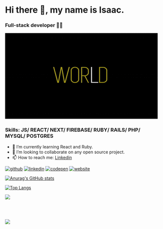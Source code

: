 # Hi there 👋, my name is Isaac.
###  Full-stack developer 🏃‍♂️



<img src="./helloworld2.gif"/>

### Skills: JS/ REACT/ NEXT/ FIREBASE/ RUBY/ RAILS/ PHP/ MYSQL/ POSTGRES


- 🌱 I’m currently learning React and Ruby. 
- 👯 I’m looking to collaborate on any open source project. 
- 📫 How to reach me: [Linkedin](https://www.linkedin.com/in/yishak-wesego-b404851a7/) 



[<img src='https://cdn.jsdelivr.net/npm/simple-icons@3.0.1/icons/github.svg' alt='github' height='40'>](https://github.com/https://github.com/Wes-Isaac)  [<img src='https://cdn.jsdelivr.net/npm/simple-icons@3.0.1/icons/linkedin.svg' alt='linkedin' height='40'>](https://www.linkedin.com/in/https://www.linkedin.com/in/yishak-wesego-b404851a7//)  [<img src='https://cdn.jsdelivr.net/npm/simple-icons@3.0.1/icons/codepen.svg' alt='codepen' height='40'>](https://codepen.io/https://codepen.io/wes-isaac/)  [<img src='https://cdn.jsdelivr.net/npm/simple-icons@3.0.1/icons/icloud.svg' alt='website' height='40'>](https://wes-isaac.github.io/Portfolio/)  


[![Anurag's GitHub stats](https://github-readme-stats.vercel.app/api?username=Wes-Isaac)](https://github.com/Wes-Isaac/github-readme-stats)

[![Top Langs](https://github-readme-stats.vercel.app/api/top-langs/?username=Wes-Isaac)](https://github.com/Wes-Isaac/github-readme-stats)


<p><img src="https://github-readme-streak-stats.herokuapp.com?user=Wes-Isaac&=chartreuse-dark"></p>
<br>
<p>
  <br>
    <img src="https://activity-graph.herokuapp.com/graph?username=Wes-Isaac&=chartreuse-dark">
</p>
